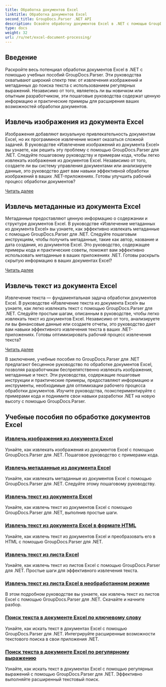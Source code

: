```yaml
---
title: Обработка документов Excel
linktitle: Обработка документов Excel
second_title: GroupDocs.Parser .NET API
description: Освойте обработку документов Excel в .NET с помощью GroupDocs.Parser. Научитесь эффективно извлекать изображения, метаданные и текст с помощью пошаговых руководств.
type: docs
weight: 32
url: /ru/net/excel-document-processing/
---
```

## Введение

Раскройте весь потенциал обработки документов Excel в .NET с помощью учебных пособий GroupDocs.Parser. Эти руководства охватывают широкий спектр тем: от извлечения изображений и метаданных до поиска текста с использованием регулярных выражений. Независимо от того, являетесь ли вы новичком или опытным разработчиком, эти пошаговые руководства содержат ценную информацию и практические примеры для расширения ваших возможностей обработки документов.

## Извлечь изображения из документа Excel

Изображения добавляют визуальную привлекательность документам Excel, но их программное извлечение может оказаться сложной задачей. В руководстве «Извлечение изображений из документа Excel» вы узнаете, как решить эту проблему с помощью GroupDocs.Parser для .NET. Следуйте пошаговому руководству и примерам кода, чтобы легко извлекать изображения из документов Excel. Независимо от того, создаете ли вы систему управления документами или анализируете данные, это руководство дает вам навыки эффективной обработки изображений в ваших .NET-приложениях. Готовы улучшить рабочий процесс обработки документов?

[Читать далее](./extract-images-from-excel-document/)

## Извлечь метаданные из документа Excel

Метаданные предоставляют ценную информацию о содержании и структуре документов Excel. В руководстве «Извлечение метаданных из документа Excel» вы узнаете, как эффективно извлекать метаданные с помощью GroupDocs.Parser для .NET. Следуйте пошаговым инструкциям, чтобы получить метаданные, такие как автор, название и дата создания, из документов Excel. Это руководство, содержащее примеры кода и практические советы, поможет вам эффективно использовать метаданные в ваших приложениях .NET. Готовы раскрыть скрытую информацию в ваших документах Excel?

[Читать далее](./extract-metadata-from-excel-document/)

## Извлечь текст из документа Excel

Извлечение текста — фундаментальная задача обработки документов Excel. В руководстве «Извлечение текста из документа Excel» вы узнаете, как легко извлекать текст с помощью GroupDocs.Parser для .NET. Следуйте простым шагам, описанным в руководстве, чтобы легко извлекать текст из документов Excel. Независимо от того, анализируете ли вы финансовые данные или создаете отчеты, это руководство дает вам навыки эффективного извлечения текста в ваших .NET-приложениях. Готовы оптимизировать рабочий процесс извлечения текста?

[Читать далее](./extract-text-from-excel-document/)

В заключение, учебные пособия по GroupDocs.Parser для .NET предлагают бесценное руководство по обработке документов Excel, позволяя разработчикам беспрепятственно извлекать изображения, метаданные и текст. Эти руководства, содержащие пошаговые инструкции и практические примеры, предоставляют информацию и инструменты, необходимые для оптимизации рабочего процесса обработки документов. Изучите руководства, поэкспериментируйте с примерами кода и поднимите свои навыки разработки .NET на новую высоту с помощью GroupDocs.Parser.
## Учебные пособия по обработке документов Excel
### [Извлечь изображения из документа Excel](./extract-images-from-excel-document/)
Узнайте, как извлекать изображения из документов Excel с помощью GroupDocs.Parser для .NET. Пошаговое руководство с примерами кода.
### [Извлечь метаданные из документа Excel](./extract-metadata-from-excel-document/)
Узнайте, как извлекать метаданные из документов Excel с помощью GroupDocs.Parser для .NET. Следуйте этому пошаговому руководству.
### [Извлечь текст из документа Excel](./extract-text-from-excel-document/)
Узнайте, как извлечь текст из документов Excel с помощью GroupDocs.Parser для .NET, выполнив простые шаги.
### [Извлечь текст из документа Excel в формате HTML](./extract-text-from-excel-document-as-html/)
Узнайте, как извлечь текст из документов Excel и преобразовать его в HTML с помощью GroupDocs.Parser для .NET.
### [Извлечь текст из листа Excel](./extract-text-from-excel-sheet/)
Узнайте, как извлечь текст из листов Excel с помощью GroupDocs.Parser для .NET. Простые шаги для эффективного извлечения текста.
### [Извлечь текст из листа Excel в необработанном режиме](./extract-text-from-excel-sheet-in-raw-mode/)
В этом подробном руководстве вы узнаете, как извлечь текст из листов Excel с помощью GroupDocs.Parser для .NET. Скачайте и начните разбор.
### [Поиск текста в документе Excel по ключевому слову](./search-text-in-excel-document-by-keyword/)
Узнайте, как искать текст в документах Excel с помощью GroupDocs.Parser для .NET. Интегрируйте расширенные возможности текстового поиска в свои приложения .NET.
### [Поиск текста в документе Excel по регулярному выражению](./search-text-in-excel-document-by-regular-expression/)
Узнайте, как искать текст в документах Excel с помощью регулярных выражений с помощью GroupDocs.Parser для .NET. Эффективно выполняйте расширенный текстовый поиск.